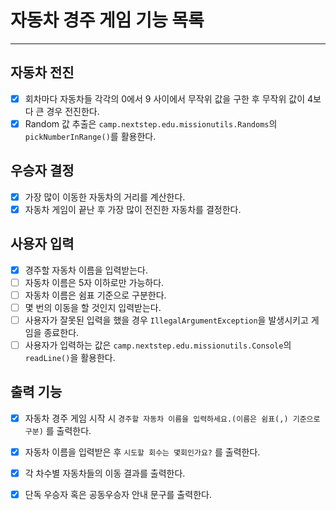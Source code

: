 # 자동차 경주 게임 기능 목록

---

## 자동차 전진
- [x] 회차마다 자동차들 각각의 0에서 9 사이에서 무작위 값을 구한 후 무작위 값이 4보다 큰 경우 전진한다.
- [x] Random 값 추출은 `camp.nextstep.edu.missionutils.Randoms`의 `pickNumberInRange()`를 활용한다.

## 우승자 결정
- [x] 가장 많이 이동한 자동차의 거리를 계산한다.
- [x] 자동차 게임이 끝난 후 가장 많이 전진한 자동차를 결정한다. 

## 사용자 입력
- [x] 경주할 자동차 이름을 입력받는다.
- [ ] 자동차 이름은 5자 이하로만 가능하다.
- [ ] 자동차 이름은 쉼표 기준으로 구분한다.
- [ ] 몇 번의 이동을 할 것인지 입력받는다.
- [ ] 사용자가 잘못된 입력을 했을 경우 `IllegalArgumentException`을 발생시키고 게임을 종료한다.
- [ ] 사용자가 입력하는 값은 `camp.nextstep.edu.missionutils.Console`의 `readLine()`을 활용한다.

## 출력 기능
- [x] 자동차 경주 게임 시작 시 `경주할 자동차 이름을 입력하세요.(이름은 쉼표(,) 기준으로 구분)` 를 출력한다.
- [x] 자동차 이름을 입력받은 후 `시도할 회수는 몇회인가요?` 를 출력한다.
- [x] 각 차수별 자동차들의 이동 결과를 출력한다.
- [x] 단독 우승자 혹은 공동우승자 안내 문구를 출력한다.

